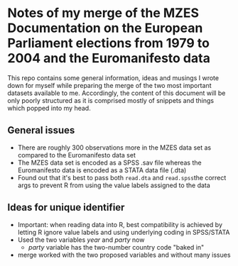 # Notes of my merge of the MZES Documentation on the European Parliament elections from 1979 to 2004 and the Euromanifesto data
This repo contains some general information, ideas and musings I wrote down for myself while preparing the merge of the two most important datasets available to me.
Accordingly, the content of this document will be only poorly structured as it is comprised mostly of snippets and things which popped into my head.

## General issues
+ There are roughly 300 observations more in the MZES data set as compared to the Euromanifesto data set
+ The MZES data set is encoded as a SPSS .sav file whereas the Euromanifesto data is encoded as a STATA data file (.dta)
+ Found out that it's best to pass both `read.dta` and `read.spss`the correct args to prevent R from using the value labels assigned to the data

## Ideas for unique identifier
+ Important: when reading data into R, best compatibility is achieved by letting R ignore value labels and using underlying coding in SPSS/STATA
+ Used the two variables _year_ and _party_ now
  + _party_ variable has the two-number country code "baked in"
+ merge worked with the two proposed variables and without many issues
